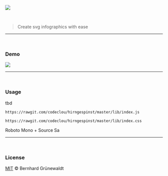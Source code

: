 [![](https://codeclou.github.io/hirngespinst/img/hirngespinst-logo.svg)](https://github.com/codeclou/hirngespinst/)


&nbsp;

> Create svg infographics with ease


-----


&nbsp;


### Demo

![](https://rawgit.com/codeclou/hirngespinst/master/demo/demo1.svg)


-----


&nbsp;


### Usage

tbd

```
https://rawgit.com/codeclou/hirngespinst/master/lib/index.js

https://rawgit.com/codeclou/hirngespinst/master/lib/index.css
```
Roboto Mono + Source Sa

-----

&nbsp;

### License

[MIT](./LICENSE) © Bernhard Grünewaldt
  
